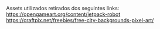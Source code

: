 Assets utilizados retirados dos seguintes links: 
https://opengameart.org/content/jetpack-robot
https://craftpix.net/freebies/free-city-backgrounds-pixel-art/